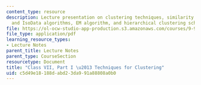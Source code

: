 ```yaml
---
content_type: resource
description: Lecture presentation on clustering techniques, similarity metric, K-means
  and IsoData algorithms, EM algorithm, and hierarchical clustering schemes.
file: https://ol-ocw-studio-app-production.s3.amazonaws.com/courses/9-913-pattern-recognition-for-machine-vision-fall-2004/c5d49e18188dabd23da991a88808a0b0_class7_2004.pdf
file_type: application/pdf
learning_resource_types:
- Lecture Notes
parent_title: Lecture Notes
parent_type: CourseSection
resourcetype: Document
title: "Class VII, Part I \u2013 Techniques for Clustering"
uid: c5d49e18-188d-abd2-3da9-91a88808a0b0
---
```

